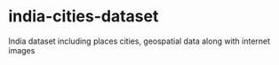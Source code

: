 # india-cities-dataset
India dataset including places cities, geospatial data along with internet images 
